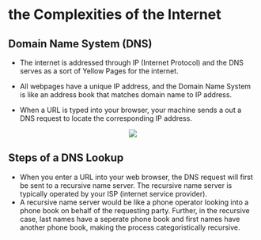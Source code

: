 # the Complexities of the Internet 

## Domain Name System (DNS)

- The internet is addressed through IP (Internet Protocol) and the DNS serves as a sort of Yellow Pages for the internet.

- All webpages have a unique IP address, and the Domain Name System is like an address book that matches domain name to IP address.

- When a URL is typed into your browser, your machine sends a out a DNS request to locate the corresponding IP address.


<p align="center">
  <img src="https://sw.nohold.net/CiscoSB/Images/3775_1.png">
</p>



## Steps of a DNS Lookup

- When you enter a URL into your web browser, the DNS request will first be sent to a recursive name server. The recursive name server is typically operated by your ISP (internet service provider).
- A recursive name server would be like a phone operator looking into a phone book on behalf of the requesting party. Further, in the recursive case, last names have a seperate phone book and first names have another phone book, making the process categoristically recursive. 

